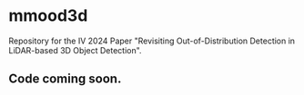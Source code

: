 # mmood3d

Repository for the IV 2024 Paper "Revisiting Out-of-Distribution Detection in LiDAR-based 3D Object Detection".

## Code coming soon.

